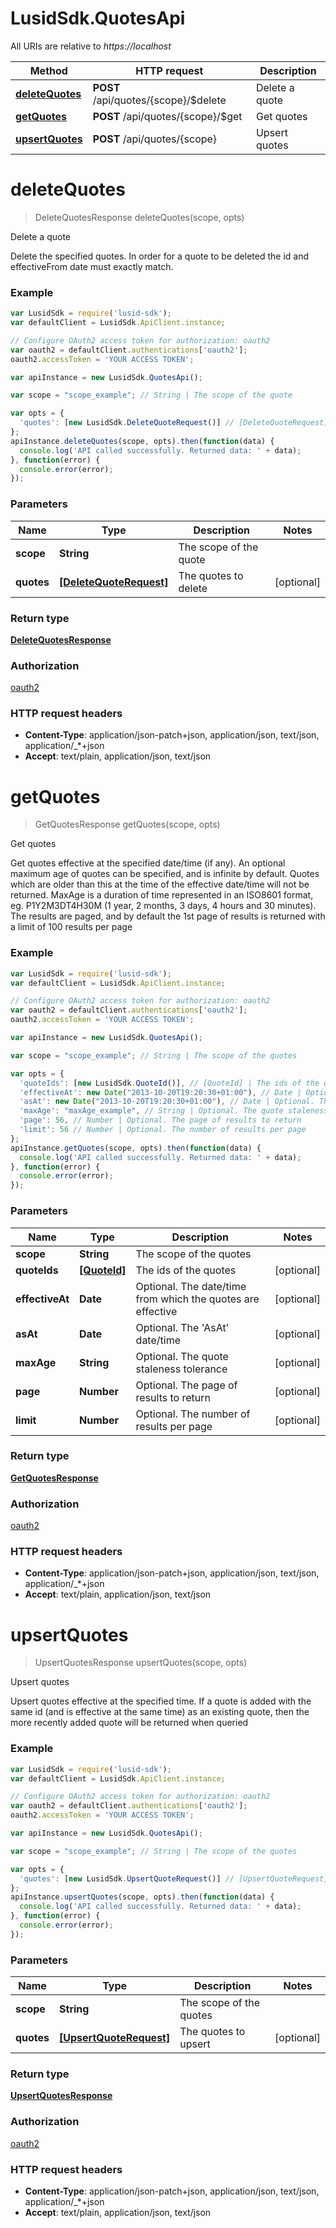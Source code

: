 # LusidSdk.QuotesApi

All URIs are relative to *https://localhost*

Method | HTTP request | Description
------------- | ------------- | -------------
[**deleteQuotes**](QuotesApi.md#deleteQuotes) | **POST** /api/quotes/{scope}/$delete | Delete a quote
[**getQuotes**](QuotesApi.md#getQuotes) | **POST** /api/quotes/{scope}/$get | Get quotes
[**upsertQuotes**](QuotesApi.md#upsertQuotes) | **POST** /api/quotes/{scope} | Upsert quotes


<a name="deleteQuotes"></a>
# **deleteQuotes**
> DeleteQuotesResponse deleteQuotes(scope, opts)

Delete a quote

Delete the specified quotes. In order for a quote to be deleted the id and effectiveFrom date must exactly match.

### Example
```javascript
var LusidSdk = require('lusid-sdk');
var defaultClient = LusidSdk.ApiClient.instance;

// Configure OAuth2 access token for authorization: oauth2
var oauth2 = defaultClient.authentications['oauth2'];
oauth2.accessToken = 'YOUR ACCESS TOKEN';

var apiInstance = new LusidSdk.QuotesApi();

var scope = "scope_example"; // String | The scope of the quote

var opts = { 
  'quotes': [new LusidSdk.DeleteQuoteRequest()] // [DeleteQuoteRequest] | The quotes to delete
};
apiInstance.deleteQuotes(scope, opts).then(function(data) {
  console.log('API called successfully. Returned data: ' + data);
}, function(error) {
  console.error(error);
});

```

### Parameters

Name | Type | Description  | Notes
------------- | ------------- | ------------- | -------------
 **scope** | **String**| The scope of the quote | 
 **quotes** | [**[DeleteQuoteRequest]**](DeleteQuoteRequest.md)| The quotes to delete | [optional] 

### Return type

[**DeleteQuotesResponse**](DeleteQuotesResponse.md)

### Authorization

[oauth2](../README.md#oauth2)

### HTTP request headers

 - **Content-Type**: application/json-patch+json, application/json, text/json, application/_*+json
 - **Accept**: text/plain, application/json, text/json

<a name="getQuotes"></a>
# **getQuotes**
> GetQuotesResponse getQuotes(scope, opts)

Get quotes

Get quotes effective at the specified date/time (if any). An optional maximum age of quotes can be specified, and is infinite by default.  Quotes which are older than this at the time of the effective date/time will not be returned.  MaxAge is a duration of time represented in an ISO8601 format, eg. P1Y2M3DT4H30M (1 year, 2 months, 3 days, 4 hours and 30 minutes).  The results are paged, and by default the 1st page of results is returned with a limit of 100 results per page

### Example
```javascript
var LusidSdk = require('lusid-sdk');
var defaultClient = LusidSdk.ApiClient.instance;

// Configure OAuth2 access token for authorization: oauth2
var oauth2 = defaultClient.authentications['oauth2'];
oauth2.accessToken = 'YOUR ACCESS TOKEN';

var apiInstance = new LusidSdk.QuotesApi();

var scope = "scope_example"; // String | The scope of the quotes

var opts = { 
  'quoteIds': [new LusidSdk.QuoteId()], // [QuoteId] | The ids of the quotes
  'effectiveAt': new Date("2013-10-20T19:20:30+01:00"), // Date | Optional. The date/time from which the quotes are effective
  'asAt': new Date("2013-10-20T19:20:30+01:00"), // Date | Optional. The 'AsAt' date/time
  'maxAge': "maxAge_example", // String | Optional. The quote staleness tolerance
  'page': 56, // Number | Optional. The page of results to return
  'limit': 56 // Number | Optional. The number of results per page
};
apiInstance.getQuotes(scope, opts).then(function(data) {
  console.log('API called successfully. Returned data: ' + data);
}, function(error) {
  console.error(error);
});

```

### Parameters

Name | Type | Description  | Notes
------------- | ------------- | ------------- | -------------
 **scope** | **String**| The scope of the quotes | 
 **quoteIds** | [**[QuoteId]**](QuoteId.md)| The ids of the quotes | [optional] 
 **effectiveAt** | **Date**| Optional. The date/time from which the quotes are effective | [optional] 
 **asAt** | **Date**| Optional. The &#39;AsAt&#39; date/time | [optional] 
 **maxAge** | **String**| Optional. The quote staleness tolerance | [optional] 
 **page** | **Number**| Optional. The page of results to return | [optional] 
 **limit** | **Number**| Optional. The number of results per page | [optional] 

### Return type

[**GetQuotesResponse**](GetQuotesResponse.md)

### Authorization

[oauth2](../README.md#oauth2)

### HTTP request headers

 - **Content-Type**: application/json-patch+json, application/json, text/json, application/_*+json
 - **Accept**: text/plain, application/json, text/json

<a name="upsertQuotes"></a>
# **upsertQuotes**
> UpsertQuotesResponse upsertQuotes(scope, opts)

Upsert quotes

Upsert quotes effective at the specified time. If a quote is added with the same id (and is effective at the same time) as an existing quote, then the more recently added quote will be returned when queried

### Example
```javascript
var LusidSdk = require('lusid-sdk');
var defaultClient = LusidSdk.ApiClient.instance;

// Configure OAuth2 access token for authorization: oauth2
var oauth2 = defaultClient.authentications['oauth2'];
oauth2.accessToken = 'YOUR ACCESS TOKEN';

var apiInstance = new LusidSdk.QuotesApi();

var scope = "scope_example"; // String | The scope of the quotes

var opts = { 
  'quotes': [new LusidSdk.UpsertQuoteRequest()] // [UpsertQuoteRequest] | The quotes to upsert
};
apiInstance.upsertQuotes(scope, opts).then(function(data) {
  console.log('API called successfully. Returned data: ' + data);
}, function(error) {
  console.error(error);
});

```

### Parameters

Name | Type | Description  | Notes
------------- | ------------- | ------------- | -------------
 **scope** | **String**| The scope of the quotes | 
 **quotes** | [**[UpsertQuoteRequest]**](UpsertQuoteRequest.md)| The quotes to upsert | [optional] 

### Return type

[**UpsertQuotesResponse**](UpsertQuotesResponse.md)

### Authorization

[oauth2](../README.md#oauth2)

### HTTP request headers

 - **Content-Type**: application/json-patch+json, application/json, text/json, application/_*+json
 - **Accept**: text/plain, application/json, text/json

